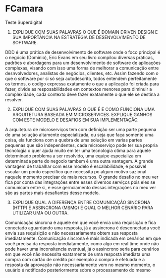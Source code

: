 # FCamara
Teste Superdigital

1)	EXPLIQUE COM SUAS PALAVRAS O QUE É DOMAIN DRIVEN DESIGN E SUA IMPORTÂNCIA NA ESTRATÉGIA DE DESENVOLVIMENTO DE SOFTWARE.

DDD é uma prática de desenvolvimento de software onde o foco principal é o negócio (Dominio), Eric Evans em seu livro compilou diversas
práticas, padrões e abordagens para um desenvolvimento de software de aplicações complexas, visando com isso uma forma de melhorar a comunicação
entre desnvolvedores, analistas de negócios, clientes, etc. Assim fazendo com o que o software por si só seja autodescrito, todos entendem 
perfeitamente os termos, o codigo expressa exatamente o que a aplicação foi criada para fazer, divide as resposabilidades em contextos menores
para diminuir a complexidade, cada contexto deve fazer exatamente o que ele se destina a resolver. 



2)	EXPLIQUE COM SUAS PALAVRAS O QUE É E COMO FUNCIONA UMA ARQUITETURA BASEADA EM MICROSERVICES. EXPLIQUE GANHOS COM ESTE MODELO E DESAFIOS EM SUA IMPLEMENTAÇÃO.

A arquitetura de microserviços tem com definição ser uma parte pequena de uma solução altamente especializada, ou seja que faça somente uma coisa,
ela funciona com a quebra de uma solução em varias partes pequenas que são independentes, cada microserviço pode ter sua propria técnologia o quer ajuda
muito em ter uma tecnologia otima para aquele determinado problema a ser resolvido, uma equipe especializa em determinada parte do negocio tambem é uma outra
vantagem.
A grande vantagem de trabalhar com esse modelo é escalabilidade, é possivel escalar um ponto especifico que necessita po algum motivo sazional 
naquele momento precisar de mais recursos.
O grande desafio no meu ver fica por conta das integrações entre esses diversos serviços pois eles se comunicam entre si, e esse gernciamento 
dessas integrações no meu ver são as partes mais desafiantes desse modelo.



3)	EXPLIQUE QUAL A DIFERENÇA ENTRE COMUNICAÇÃO SINCRONA (HTTP) E ASSINCRONA (MSMQ) E QUAL O MELHOR CENÁRIO PARA UTILIZAR UMA OU OUTRA.

Comunicação sincrona é aquele em que você envia uma requisição e fica conectado aguardando uma resposta, já a assincrona é desconectada você envia
sua requisição e não necessariamente obtem sua resposta imediatamente.
Comunicação sincrona é mais indicada em cenários em que você precisa da resposta imediatamente, como algo em real time onde não pode haver uma inconsitencia
eventual, já o assincrono seria para cenários em que você não necessita exatamente de uma resposta imediata uma compra com cartão de crédito por exemplo
a compra é efetuada e a resposta da aprovação não necessariamente vem no mesmo momento, o usuário é notificado posteriormente sobre o processamento do mesmo
